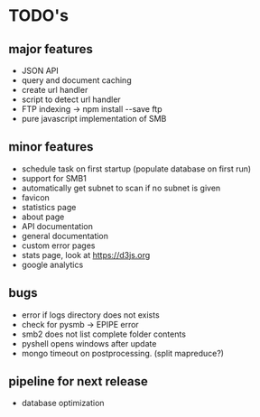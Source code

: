 # TODO's

## major features
- JSON API
- query and document caching
- create url handler
- script to detect url handler
- FTP indexing -> npm install --save ftp
- pure javascript implementation of SMB

## minor features
- schedule task on first startup (populate database on first run)
- support for SMB1
- automatically get subnet to scan if no subnet is given
- favicon
- statistics page
- about page
- API documentation
- general documentation
- custom error pages
- stats page, look at https://d3js.org
- google analytics

## bugs
- error if logs directory does not exists
- check for pysmb -> EPIPE error
- smb2 does not list complete folder contents
- pyshell opens windows after update
- mongo timeout on postprocessing. (split mapreduce?)

## pipeline for next release
- database optimization